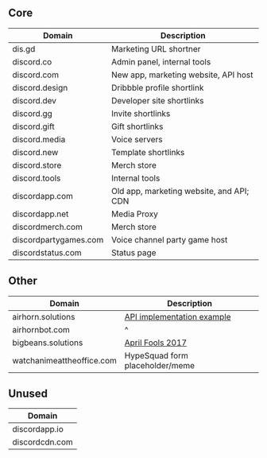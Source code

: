 ## Core

| Domain                | Description                              |
|-----------------------|------------------------------------------|
| dis.gd                | Marketing URL shortner                   |
| discord.co            | Admin panel, internal tools              |
| discord.com           | New app, marketing website, API host     |
| discord.design        | Dribbble profile shortlink               |
| discord.dev           | Developer site shortlinks                |
| discord.gg            | Invite shortlinks                        |
| discord.gift          | Gift shortlinks                          |
| discord.media         | Voice servers                            |
| discord.new           | Template shortlinks                      |
| discord.store         | Merch store                              |
| discord.tools         | Internal tools                           |
| discordapp.com        | Old app, marketing website, and API; CDN |
| discordapp.net        | Media Proxy                              |
| discordmerch.com      | Merch store                              |
| discordpartygames.com | Voice channel party game host            |
| discordstatus.com     | Status page                              |

## Other

| Domain                    | Description                                                         |
|---------------------------|---------------------------------------------------------------------|
| airhorn.solutions         | [API implementation example](https://github.com/discord/airhornbot) |
| airhornbot.com            | ^                                                                   |
| bigbeans.solutions        | [April Fools 2017](https://youtu.be/9Z4GW6Vd6NI)                    |
| watchanimeattheoffice.com | HypeSquad form placeholder/meme                                     |

## Unused

| Domain         |
|----------------|
| discordapp.io  |
| discordcdn.com |
